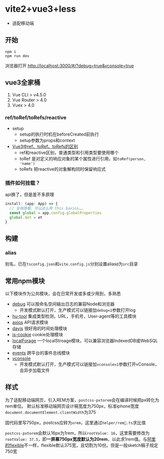 # vite2+vue3+less
- 适配移动端

## 开始
```
npm i
npm run dev
```

浏览器打开 [http://localhost:3000/#/?debug=true&vconsole=true](http://localhost:3000/#/?debug=true&vconsole=true)

## vue3全家桶
1. Vue CLI > v4.5.0
2. Vue Router > 4.0
3. Vuex > 4.0

### ref/toRef/toRefs/reactive

- setup 
  - setup的执行时机在beforeCreated前执行
  - setup参数为props和context
- [Vue3中ref、toRef、toRefs的区别](https://juejin.cn/post/6954789258607460359)
  - ref和reactive区别，普通类型和引用类型要使用哪个
  - toRef 是对定义的响应对象的某个属性进行引用，如`toRef(person, 'name')`
  - toRefs 把reactive的对象解构同时保留响应式
### 插件如何挂载？

api换了，但是差不多原理
```js
install: (app: App) => {
  // 全局挂载，可以这么用 this.$axios……
  const global = app.config.globalProperties
  global.$et = et
}
```
 
## 构建
### alias
别名，已在`tsconfig.json`和`vite.config.js`分别设置alias`@`为`src`目录
## 常用npm模块
以下模块作为公共模块，会在日常开发或多或少用到，多熟悉

- [debug](https://www.npmjs.com/package/debug) 可以按命名空间输出日志的兼容Node和浏览器
  - 开发模式默认打开，生产模式可以链接加`debug=1`参数打开log
- [hu-tool](https://www.npmjs.com/package/hu-tool) 集成类型检测，URL，手机号，User-agent等的工具模块
- [axios](https://www.npmjs.com/package/axios) API请求模块
- [dayjs](https://www.npmjs.com/package/dayjs) 很好用的时间处理模块
- [js-cookie](https://www.npmjs.com/package/js-cookie) cookie处理模块
- [localForage](https://github.com/localForage/localForage) 一个localStroage模块，可以兼容浏览器IndexedDB或WebSQL存储
- [events](https://www.npmjs.com/package/events) 跨平台的事件总线模块
- [vconsole](https://github.com/Tencent/vConsole)
  - 开发模式默认打开，生产模式可以链接加`vconsole=1`参数打开vConsole，会异步加载文件

## 样式
为了适配移动端网页，引入REM方案，`postcss-pxtorem`会在编译时候把px转化为rem单位。
默认标准移动端网页设计稿宽度为750px，标准iphone宽度`document.documentElement.clientWidth`为375

固代码里写750px，postcss应转为`xrem`，这里通过`helper/rem.ts`求比值

`postcss-pxtorem`会默认16px为1rem，所以`rootValue: 16`，这里需要修改为`rootValue: 37.5`，即**一屏幕750px宽度默认为20rem**，以此求1rem值。与[阿里的flexible](https://github.com/amfe/lib-flexible)不一样，flexible默认375宽，且切割为10份。但是一般sketch稿子规定750宽


